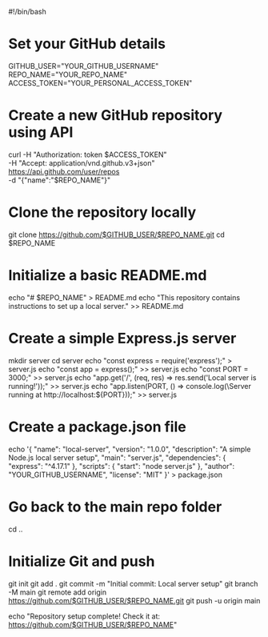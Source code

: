 #!/bin/bash

# Set your GitHub details
GITHUB_USER="YOUR_GITHUB_USERNAME"
REPO_NAME="YOUR_REPO_NAME"
ACCESS_TOKEN="YOUR_PERSONAL_ACCESS_TOKEN"

# Create a new GitHub repository using API
curl -H "Authorization: token $ACCESS_TOKEN" \
     -H "Accept: application/vnd.github.v3+json" \
     https://api.github.com/user/repos \
     -d "{\"name\":\"$REPO_NAME\"}"

# Clone the repository locally
git clone https://github.com/$GITHUB_USER/$REPO_NAME.git
cd $REPO_NAME

# Initialize a basic README.md
echo "# $REPO_NAME" > README.md
echo "This repository contains instructions to set up a local server." >> README.md

# Create a simple Express.js server
mkdir server
cd server
echo "const express = require('express');" > server.js
echo "const app = express();" >> server.js
echo "const PORT = 3000;" >> server.js
echo "app.get('/', (req, res) => res.send('Local server is running!'));" >> server.js
echo "app.listen(PORT, () => console.log(\Server running at http://localhost:\${PORT}\));" >> server.js

# Create a package.json file
echo '{
  "name": "local-server",
  "version": "1.0.0",
  "description": "A simple Node.js local server setup",
  "main": "server.js",
  "dependencies": {
    "express": "^4.17.1"
  },
  "scripts": {
    "start": "node server.js"
  },
  "author": "YOUR_GITHUB_USERNAME",
  "license": "MIT"
}' > package.json

# Go back to the main repo folder
cd ..

# Initialize Git and push
git init
git add .
git commit -m "Initial commit: Local server setup"
git branch -M main
git remote add origin https://github.com/$GITHUB_USER/$REPO_NAME.git
git push -u origin main

echo "Repository setup complete! Check it at: https://github.com/$GITHUB_USER/$REPO_NAME"
